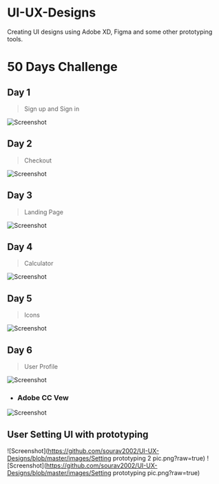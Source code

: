 # UI-UX-Designs
Creating UI designs using Adobe XD, Figma and some other prototyping tools.

# 50 Days Challenge

## Day 1 
 > Sign up and Sign in 

![Screenshot](https://github.com/sourav2002/UI-UX-Designs/blob/master/images/img1.png?raw=true)

## Day 2 
 > Checkout

![Screenshot](https://github.com/sourav2002/UI-UX-Designs/blob/master/images/img2_checkout.png?raw=true)

## Day 3 
 > Landing Page

![Screenshot](https://github.com/sourav2002/UI-UX-Designs/blob/master/images/img3_landing_page.png?raw=true)

## Day 4 
 > Calculator

![Screenshot](https://github.com/sourav2002/UI-UX-Designs/blob/master/images/img4_calculator.png?raw=true)

## Day 5 
 > Icons

![Screenshot](https://github.com/sourav2002/UI-UX-Designs/blob/master/images/img5_icon.png?raw=true)

## Day 6
 > User Profile

![Screenshot](https://github.com/sourav2002/UI-UX-Designs/blob/master/images/UserProfile_06.png?raw=true)
* ### Adobe CC Vew
![Screenshot](https://github.com/sourav2002/UI-UX-Designs/blob/master/images/UserProfileAdobeCC.png?raw=true)

## User Setting UI with prototyping 

![Screenshot](https://github.com/sourav2002/UI-UX-Designs/blob/master/images/Setting prototyping 2 pic.png?raw=true)
![Screenshot](https://github.com/sourav2002/UI-UX-Designs/blob/master/images/Setting prototyping pic.png?raw=true)
